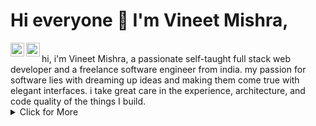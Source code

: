 # Hi everyone :wave: I'm Vineet Mishra,
<a href="https://twitter.com/VineetM2510">
  <img align="left" alt="Abhishek Naidu | Twitter" width="22px" src="https://raw.githubusercontent.com/peterthehan/peterthehan/master/assets/twitter.svg" />
</a>
<a href="https://www.linkedin.com/in/vineet-mishra-c1s2e3/">
  <img align="left" alt="Vineet's LinkedIN" width="22px" src="https://raw.githubusercontent.com/peterthehan/peterthehan/master/assets/linkedin.svg" />
</a>

<br/>
hi, i'm Vineet Mishra, a passionate self-taught full stack web developer and a freelance software engineer from india. my passion for software lies with dreaming up ideas and making them come true with elegant interfaces. i take great care in the experience, architecture, and code quality of the things I build.


<details>
<summary>Click for More</summary>
<p align="center">
   <h1>
    Technology Stack
  </h1>
  <ul>
     <li>
        Java
     </li>
     <li>
        Python
     </li>
     <li>
        JavaScript
     </li>
     <li>
        Html & Css
     </li>
     <li>
        React
     </li>
     <li>
        Angular
     </li>
     <li>
        Bootstrap
     </li>
  </ul>
</p>
</details>
